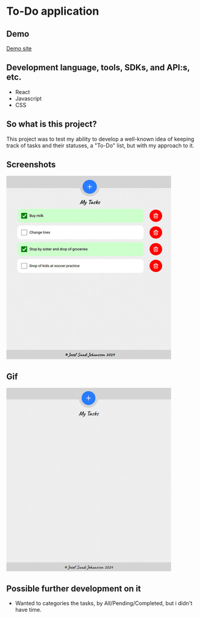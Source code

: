 # To-Do application

## Demo
[Demo site](https://josefswadijohansson.net/projects/todo-v1/)

## Development language, tools, SDKs, and API:s, etc.
- React
- Javascript
- CSS

## So what is this project?
This project was to test my ability to develop a well-known idea of keeping track of tasks and their statuses, a "To-Do" list, but with my approach to it.

## Screenshots
![alt text](https://github.com/josefswadijohansson/todo_app/blob/main/screenshots/screenshot-resize.png?raw=true)

## Gif
![alt text](https://github.com/josefswadijohansson/todo_app/blob/main/screenshots/demonstration-resize.gif?raw=true)

## Possible further development on it
- Wanted to categories the tasks, by All/Pending/Completed, but i didn't have time.

